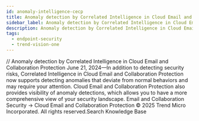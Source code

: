 ```yaml
---
id: anomaly-intelligence-cecp
title: Anomaly detection by Correlated Intelligence in Cloud Email and Collaboration Protection
sidebar_label: Anomaly detection by Correlated Intelligence in Cloud Email and Collaboration Protection
description: Anomaly detection by Correlated Intelligence in Cloud Email and Collaboration Protection
tags:
  - endpoint-security
  - trend-vision-one
---
```


/*<![CDATA[*/ $('#title').html($('meta[name=map-description]').attr('content')); /*]]>*/ Anomaly detection by Correlated Intelligence in Cloud Email and Collaboration Protection June 21, 2024—In addition to detecting security risks, Correlated Intelligence in Cloud Email and Collaboration Protection now supports detecting anomalies that deviate from normal behaviors and may require your attention. Cloud Email and Collaboration Protection also provides visibility of anomaly detections, which allows you to have a more comprehensive view of your security landscape. Email and Collaboration Security → Cloud Email and Collaboration Protection © 2025 Trend Micro Incorporated. All rights reserved.Search Knowledge Base